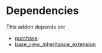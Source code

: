 # Dependencies

This addon depends on:

- [purchase](https://github.com/bringout/oca-ocb-core/tree/680f309d65868a57afe7e3be0f9905cc2a7043fb/odoo-bringout-oca-ocb-purchase)
- [base_view_inheritance_extension](https://github.com/bringout/oca-technical)

